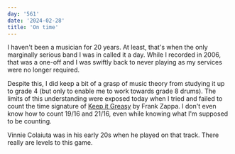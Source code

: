 ```yaml
---
day: '561'
date: '2024-02-28'
title: 'On time'
---
```


I haven't been a musician for 20 years. At least, that's when the only marginally serious band I was in called it a day. While I recorded in 2006, that was a one-off and I was swiftly back to never playing as my services were no longer required.

Despite this, I did keep a bit of a grasp of music theory from studying it up to grade 4 (but only to enable me to work towards grade 8 drums). The limits of this understanding were exposed today when I tried and failed to count the time signature of [Keep it Greasy](https://www.youtube.com/watch?v=2lLA8r2E9Cc) by Frank Zappa. I don't even know how to count 19/16 and 21/16, even while knowing what I'm supposed to be counting.

Vinnie Colaiuta was in his early 20s when he played on that track. There really are levels to this game.
